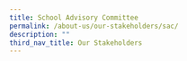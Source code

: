 ```yaml
---
title: School Advisory Committee
permalink: /about-us/our-stakeholders/sac/
description: ""
third_nav_title: Our Stakeholders
---
```

